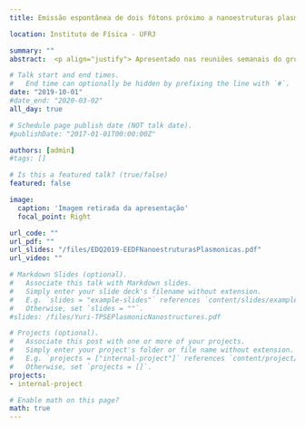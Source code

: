 ```yaml
---
title: Emissão espontânea de dois fótons próximo a nanoestruturas plasmônicas bidimensionais

location: Instituto de Física - UFRJ

summary: ""
abstract:  <p align="justify"> Apresentado nas reuniões semanais do grupo de eletrodinâmica quântica em baixas energias do IF-UFRJ.</p>

# Talk start and end times.
#   End time can optionally be hidden by prefixing the line with `#`.
date: "2019-10-01"
#date_end: "2020-03-02"
all_day: true

# Schedule page publish date (NOT talk date).
#publishDate: "2017-01-01T00:00:00Z"

authors: [admin]
#tags: []

# Is this a featured talk? (true/false)
featured: false

image:
  caption: 'Imagem retirada da apresentação'
  focal_point: Right

url_code: ""
url_pdf: ""
url_slides: "/files/EDQ2019-EEDFNanoestruturasPlasmonicas.pdf"
url_video: ""

# Markdown Slides (optional).
#   Associate this talk with Markdown slides.
#   Simply enter your slide deck's filename without extension.
#   E.g. `slides = "example-slides"` references `content/slides/example-slides.md`.
#   Otherwise, set `slides = ""`.
#slides: /files/Yuri-TPSEPlasmonicNanostructures.pdf

# Projects (optional).
#   Associate this post with one or more of your projects.
#   Simply enter your project's folder or file name without extension.
#   E.g. `projects = ["internal-project"]` references `content/project/deep-learning/index.md`.
#   Otherwise, set `projects = []`.
projects:
- internal-project

# Enable math on this page?
math: true
---
```

